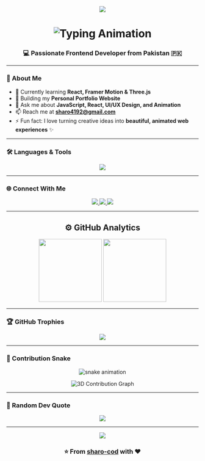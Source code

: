<!-- 🌊 Animated Divider -->
<p align="center">
  <img src="https://capsule-render.vercel.app/api?type=waving&color=0:FFFFFF,100:00C4FF&height=90&section=header&text=&fontSize=0" />
</p>



<!-- 🌈 Profile Header -->
<h1 align="center">
  <img src="https://readme-typing-svg.herokuapp.com?font=Poppins&weight=600&size=35&duration=2500&pause=500&color=00C4FF&center=true&vCenter=true&width=600&lines=Hi+👋,+I'm+Shariq+Alam!;Frontend+Developer+💻;React+%7C+Framer+Motion+%7C+Three.js+Enthusiast;Creative+UI+Designer+🎨" alt="Typing Animation" />
</h1>

<h3 align="center">💻 Passionate Frontend Developer from Pakistan 🇵🇰</h3>

---



### 🚀 About Me

- 🌱 Currently learning **React, Framer Motion & Three.js**  
- 💼 Building my **Personal Portfolio Website**  
- 💬 Ask me about **JavaScript, React, UI/UX Design, and Animation**  
- 📫 Reach me at **sharo4192@gmail.com**  
- ⚡ Fun fact: I love turning creative ideas into **beautiful, animated web experiences** ✨  

---

### 🛠️ Languages & Tools

<p align="center">
  <img src="https://skillicons.dev/icons?i=html,css,js,react,vite,tailwind,git,github,vscode,figma" />
</p>

---

### 🌐 Connect With Me

<p align="center">
  <a href="https://www.linkedin.com/in/sharo/shariq-alam" target="_blank">
    <img src="https://img.shields.io/badge/LinkedIn-0077B5?style=for-the-badge&logo=linkedin&logoColor=white"/>
  </a>
  <a href="mailto:sharo4192@gmail.com">
    <img src="https://img.shields.io/badge/Gmail-D14836?style=for-the-badge&logo=gmail&logoColor=white"/>
  </a>
  <a href="https://github.com/sharo-cod" target="_blank">
    <img src="https://img.shields.io/badge/GitHub-171515?style=for-the-badge&logo=github&logoColor=white"/>
  </a>
</p>

---

<!-- 🌀 Animated Stats Section -->
<h2 align="center">⚙️ GitHub Analytics</h2>

<p align="center">
  <img src="https://github-readme-stats.vercel.app/api?username=sharo-cod&show_icons=true&theme=tokyonight&hide_border=true&bg_color=0D1117&title_color=00C4FF&icon_color=00C4FF" height="165" />
  <img src="https://github-readme-stats.vercel.app/api/top-langs/?username=sharo-cod&layout=compact&theme=tokyonight&hide_border=true&bg_color=0D1117&title_color=00C4FF" height="165" />
</p>

---

### 🏆 GitHub Trophies
<p align="center">
  <img src="https://github-profile-trophy.vercel.app/?username=sharo-cod&theme=tokyonight&no-frame=true&margin-w=15&column=6" />
</p>

---
### 🐍 Contribution Snake
<p align="center">
  <img src="https://raw.githubusercontent.com/sharo-cod/sharo-cod/output/github-contribution-grid-snake-dark.svg" alt="snake animation" />
</p>

<p align="center">
  <img src="https://github.com/sharo-cod/github-profile-3d-contrib/blob/main/profile-night-rainbow.svg" alt="3D Contribution Graph" />
</p>


---

### 💬 Random Dev Quote
<p align="center">
  <img src="https://quotes-github-readme.vercel.app/api?type=horizontal&theme=tokyonight&animation=grow_out_in" />
</p>

---

<!-- 🌈 Animated Footer -->
<p align="center">
  <img src="https://capsule-render.vercel.app/api?type=waving&color=0:7F00FF,100:00C4FF&height=90&section=footer&text=&fontSize=0" />
</p>

<h3 align="center">⭐️ From <a href="https://github.com/sharo-cod">sharo-cod</a> with ❤️</h3>

